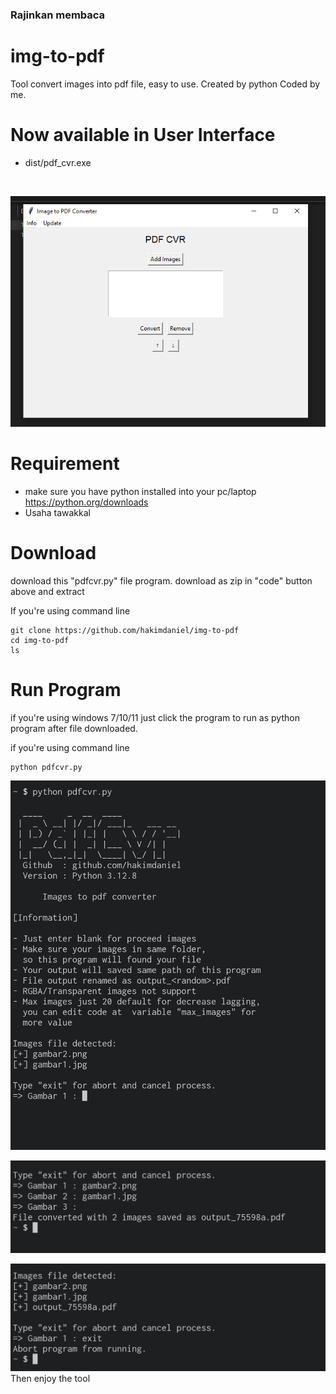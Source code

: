 ### Rajinkan membaca

# img-to-pdf
Tool convert images into pdf file, easy to use. Created by python Coded by me.

# Now available in User Interface
- dist/pdf_cvr.exe
<br>

![screenshot](img/screenshotbaru.png)

# Requirement
- make sure you have python installed into your pc/laptop https://python.org/downloads
- Usaha tawakkal

# Download
download this "pdfcvr.py" file program.
download as zip in "code" button above and extract

If you're using command line
```shell
git clone https://github.com/hakimdaniel/img-to-pdf
cd img-to-pdf
ls
```

# Run Program

if you're using windows 7/10/11
just click the program to run as python program after file downloaded.

if you're using command line
```shell
python pdfcvr.py
```

![screenshot](img/Screenshot_2024-12-23-10-45-46-053_com.termux-edit.jpg)

![screenshot](img/Screenshot_2024-12-23-10-46-31-589_com.termux-edit.jpg)

![screenshot](img/Screenshot_2024-12-23-10-46-55-277_com.termux-edit.jpg)
Then enjoy the tool
